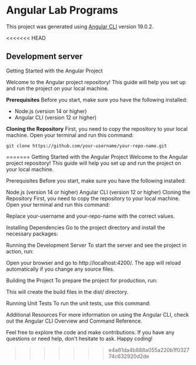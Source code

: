 # Angular Lab Programs

This project was generated using [Angular CLI](https://github.com/angular/angular-cli) version 19.0.2.

<<<<<<< HEAD
## Development server
Getting Started with the Angular Project

Welcome to the Angular project repository! This guide will help you set up and run the project on your local machine.

**Prerequisites**
Before you start, make sure you have the following installed:

- Node.js (version 14 or higher)
- Angular CLI (version 12 or higher)

**Cloning the Repository**
First, you need to copy the repository to your local machine. Open your terminal and run this command:

```console
git clone https://github.com/your-username/your-repo-name.git
```
=======
Getting Started with the Angular Project
Welcome to the Angular project repository! This guide will help you set up and run the project on your local machine.

Prerequisites
Before you start, make sure you have the following installed:

Node.js (version 14 or higher)
Angular CLI (version 12 or higher)
Cloning the Repository
First, you need to copy the repository to your local machine. Open your terminal and run this command:

Replace your-username and your-repo-name with the correct values.

Installing Dependencies
Go to the project directory and install the necessary packages:

Running the Development Server
To start the server and see the project in action, run:

Open your browser and go to http://localhost:4200/. The app will reload automatically if you change any source files.

Building the Project
To prepare the project for production, run:

This will create the build files in the dist/ directory.

Running Unit Tests
To run the unit tests, use this command:

Additional Resources
For more information on using the Angular CLI, check out the Angular CLI Overview and Command Reference.

Feel free to explore the code and make contributions. If you have any questions or need help, don't hesitate to ask. Happy coding!
>>>>>>> e4a81da4b888a055a220b1f032774c632920d2de
